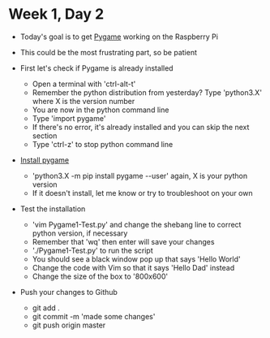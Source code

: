 # Week 1, Day 2

* Today's goal is to get [Pygame](https://www.pygame.org) working on the Raspberry Pi
* This could be the most frustrating part, so be patient

* First let's check if Pygame is already installed
  * Open a terminal with 'ctrl-alt-t'
  * Remember the python distribution from yesterday? Type 'python3.X' where X is the version number
  * You are now in the python command line
  * Type 'import pygame'
  * If there's no error, it's already installed and you can skip the next section
  * Type 'ctrl-z' to stop python command line

* [Install pygame](https://www.pygame.org/wiki/GettingStarted)
  * 'python3.X -m pip install pygame --user'  again, X is your python version
  * If it doesn't install, let me know or try to troubleshoot on your own

* Test the installation
  * 'vim Pygame1-Test.py' and change the shebang line to correct python version, if necessary
  * Remember that 'wq' then enter will save your changes
  * './Pygame1-Test.py' to run the script
  * You should see a black window pop up that says 'Hello World'
  * Change the code with Vim so that it says 'Hello Dad' instead 
  * Change the size of the box to '800x600'

* Push your changes to Github
  * git add .
  * git commit -m 'made some changes'
  * git push origin master
